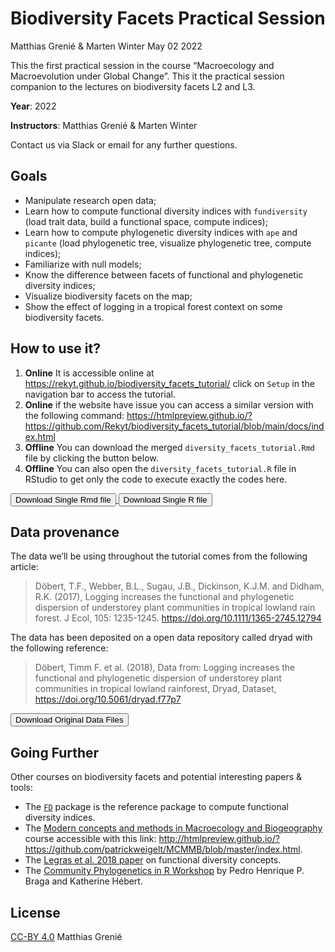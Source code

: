 Biodiversity Facets Practical Session
================
Matthias Grenié & Marten Winter
May 02 2022

<!-- README.md is generated from README.Rmd. Please edit that file -->

This the first practical session in the course “Macroecology and
Macroevolution under Global Change”. This it the practical session
companion to the lectures on biodiversity facets L2 and L3.

**Year**: 2022

**Instructors**: Matthias Grenié & Marten Winter

Contact us via Slack or email for any further questions.

## Goals

-   Manipulate research open data;
-   Learn how to compute functional diversity indices with
    `fundiversity` (load trait data, build a functional space, compute
    indices);
-   Learn how to compute phylogenetic diversity indices with `ape` and
    `picante` (load phylogenetic tree, visualize phylogenetic tree,
    compute indices);
-   Familiarize with null models;
-   Know the difference between facets of functional and phylogenetic
    diversity indices;
-   Visualize biodiversity facets on the map;
-   Show the effect of logging in a tropical forest context on some
    biodiversity facets.

## How to use it?

1.  **Online** It is accessible online at
    <https://rekyt.github.io/biodiversity_facets_tutorial/> click on
    `Setup` in the navigation bar to access the tutorial.
2.  **Online** if the website have issue you can access a similar
    version with the following command:
    <https://htmlpreview.github.io/?https://github.com/Rekyt/biodiversity_facets_tutorial/blob/main/docs/index.html>
3.  **Offline** You can download the merged
    `diversity_facets_tutorial.Rmd` file by clicking the button below.
4.  **Offline** You can also open the `diversity_facets_tutorial.R` file
    in RStudio to get only the code to execute exactly the codes here.

<a href="https://github.com/Rekyt/biodiversity_facets_tutorial/raw/main/diversity_facets_tutorial.Rmd">
<button class="btn btn-danger"><i class="fa fa-save"></i> Download Single Rmd file</button>
</a>
<a href="https://github.com/Rekyt/biodiversity_facets_tutorial/raw/main/diversity_facets_tutorial.Rmd">
<button class="btn btn-danger"><i class="fa fa-save"></i> Download Single R file</button>
</a>

## Data provenance

The data we’ll be using throughout the tutorial comes from the following
article:

> Döbert, T.F., Webber, B.L., Sugau, J.B., Dickinson, K.J.M. and Didham,
> R.K. (2017), Logging increases the functional and phylogenetic
> dispersion of understorey plant communities in tropical lowland rain
> forest. J Ecol, 105: 1235-1245.
> <https://doi.org/10.1111/1365-2745.12794>

The data has been deposited on a open data repository called dryad with
the following reference:

> Döbert, Timm F. et al. (2018), Data from: Logging increases the
> functional and phylogenetic dispersion of understorey plant
> communities in tropical lowland rainforest, Dryad, Dataset,
> <https://doi.org/10.5061/dryad.f77p7>

<a href="https://datadryad.org/stash/downloads/download_resource/5179">
<button class="btn btn-danger"><i class="fa fa-save"></i> Download Original Data Files</button>
</a>

## Going Further

Other courses on biodiversity facets and potential interesting papers &
tools:

-   The [`FD`](https://cran.r-project.org/package=FD) package is the
    reference package to compute functional diversity indices.
-   The [Modern concepts and methods in Macroecology and
    Biogeography](https://github.com/patrickweigelt/MCMMB/) course
    accessible with this link:
    <http://htmlpreview.github.io/?https://github.com/patrickweigelt/MCMMB/blob/master/index.html>.
-   The [Legras et al. 2018
    paper](https://doi.org/10.1016/j.actao.2018.02.007) on functional
    diversity concepts.
-   The [Community Phylogenetics in R
    Workshop](https://pedrohbraga.github.io/CommunityPhylogenetics-Workshop/CommunityPhylogenetics-Workshop.html)
    by Pedro Henrique P. Braga and Katherine Hébert.

## License

[CC-BY 4.0](https://creativecommons.org/licenses/by/4.0/) Matthias
Grenié
